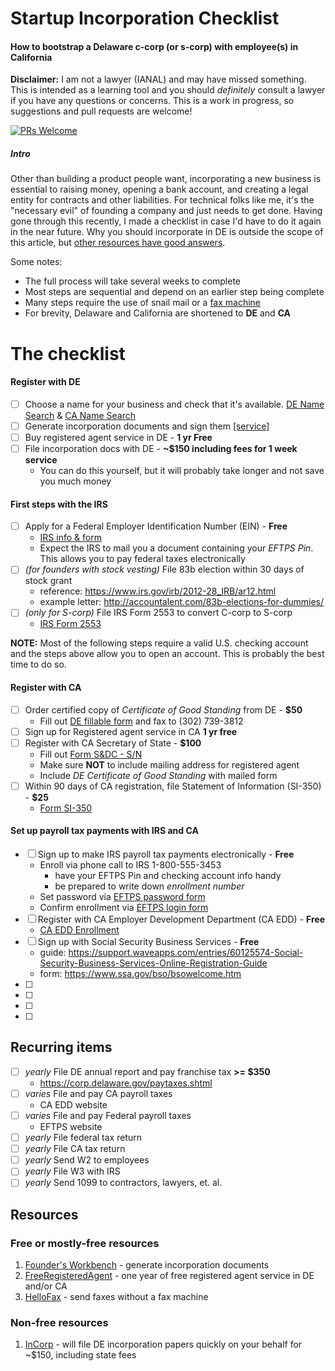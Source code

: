 # Startup Incorporation Checklist
#### How to bootstrap a Delaware c-corp (or s-corp) with employee(s) in California

**Disclaimer:** I am not a lawyer (IANAL) and may have missed something. This is intended as a learning tool and you should *definitely* consult a lawyer if you have any questions or concerns. This is a work in progress, so suggestions and pull requests are welcome! 

[![PRs Welcome](https://img.shields.io/badge/PRs-welcome-brightgreen.svg?style=flat-square)](http://makeapullrequest.com)

##### Intro
Other than building a product people want, incorporating a new business is essential to raising money, opening a bank account, and creating a legal entity for contracts and other liabilities. For technical folks like me, it's the "necessary evil" of founding a company and just needs to get done. Having gone through this recently, I made a checklist in case I'd have to do it again in the near future. Why you should incorporate in DE is outside the scope of this article, but [other resources have good answers](https://www.quora.com/Why-do-most-technology-startups-incorporate-in-Delaware).

Some notes:
- The full process will take several weeks to complete
- Most steps are sequential and depend on an earlier step being complete
- Many steps require the use of snail mail or a [fax machine](#resources)
- For brevity, Delaware and California are shortened to **DE** and **CA**

# The checklist
#### Register with DE
- [ ] Choose a name for your business and check that it's available. [DE Name Search](https://icis.corp.delaware.gov/Ecorp/EntitySearch/NameSearch.aspx) & [CA Name Search](http://kepler.sos.ca.gov/)
- [ ] Generate incorporation documents and sign them [[service]](#free-res1)
- [ ] Buy registered agent service in DE - **1 yr Free**
- [ ] File incorporation docs with DE - **~$150 including fees for 1 week service**
  - You can do this yourself, but it will probably take longer and not save you much money

#### First steps with the IRS
- [ ] Apply for a Federal Employer Identification Number (EIN) - **Free**
  - [IRS info & form](https://www.irs.gov/businesses/small-businesses-self-employed/apply-for-an-employer-identification-number-ein-online)
  - Expect the IRS to mail you a document containing your *EFTPS Pin*. This allows you to pay federal taxes electronically
- [ ] *(for founders with stock vesting)* File 83b election within 30 days of stock grant
  - reference: https://www.irs.gov/irb/2012-28_IRB/ar12.html
  - example letter: http://accountalent.com/83b-elections-for-dummies/
- [ ] *(only for S-corp)* File IRS Form 2553 to convert C-corp to S-corp
  - [IRS Form 2553](https://www.irs.gov/pub/irs-pdf/f2553.pdf)

**NOTE:** Most of the following steps require a valid U.S. checking account and the steps above allow you to open an account. This is probably the best time to do so.

#### Register with CA
- [ ] Order certified copy of *Certificate of Good Standing* from DE - **$50**
  - Fill out [DE fillable form](https://corp.delaware.gov/certmemo.pdf) and fax to (302) 739-3812
- [ ] Sign up for Registered agent service in CA **1 yr free**
- [ ] Register with CA Secretary of State - **$100**
  - Fill out [Form S&DC - S/N](http://bpd.cdn.sos.ca.gov/corp/pdf/foreign/s&dc-sn.pdf)
  - Make sure **NOT** to include mailing address for registered agent
  - Include *DE Certificate of Good Standing* with mailed form
- [ ] Within 90 days of CA registration, file Statement of Information (SI-350) - **$25**
  - [Form SI-350](https://businessfilings.sos.ca.gov/) 
  
#### Set up payroll tax payments with IRS and CA

- [ ] Sign up to make IRS payroll tax payments electronically - **Free**
  - Enroll via phone call to IRS 1-800-555-3453 
    - have your EFTPS Pin and checking account info handy
    - be prepared to write down *enrollment number*
  - Set password via [EFTPS password form](https://www.eftps.gov/eftps/login/forgotPassword)
  - Confirm enrollment via [EFTPS login form](https://www.eftps.gov/eftps/login/loginInitial)
- [ ] Register with CA Employer Development Department (CA EDD) - **Free**
  - [CA EDD Enrollment](http://www.edd.ca.gov/Payroll_Taxes/e-Services_for_Business.htm)
- [ ] Sign up with Social Security Business Services - **Free**
  - guide: https://support.waveapps.com/entries/60125574-Social-Security-Business-Services-Online-Registration-Guide
  - form: https://www.ssa.gov/bso/bsowelcome.htm
- [ ] 
- [ ] 
- [ ] 
- [ ] 


## Recurring items

- [ ] *yearly* File DE annual report and pay franchise tax **>= $350**
  -  https://corp.delaware.gov/paytaxes.shtml
- [ ] *varies* File and pay CA payroll taxes
  - CA EDD website
- [ ] *varies* File and pay Federal payroll taxes
  - EFTPS website
- [ ] *yearly* File federal tax return
- [ ] *yearly* File CA tax return
- [ ] *yearly* Send W2 to employees
- [ ] *yearly* File W3 with IRS
- [ ] *yearly* Send 1099 to contractors, lawyers, et. al.

## <a name=resources></a>Resources
### Free or mostly-free resources
1. <a name=free-res1></a>[Founder's Workbench](http://www.foundersworkbench.com/document-driver/) - generate incorporation documents
2. <a name=free-res2></a>[FreeRegisteredAgent](http://www.freeregisteredagent.com/delaware/registered-agent-service/) - one year of free registered agent service in DE and/or CA
3. <a name=free-res3></a>[HelloFax](https://www.hellofax.com?ref=43d04ff4&s=F) - send faxes without a fax machine

### <a name=nonfree-resources></a>Non-free resources
1. <a name=res1></a>[InCorp](http://www.freeregisteredagent.com/delaware/registered-agent-service/) - will file DE incorporation papers quickly on your behalf for ~$150, including state fees
